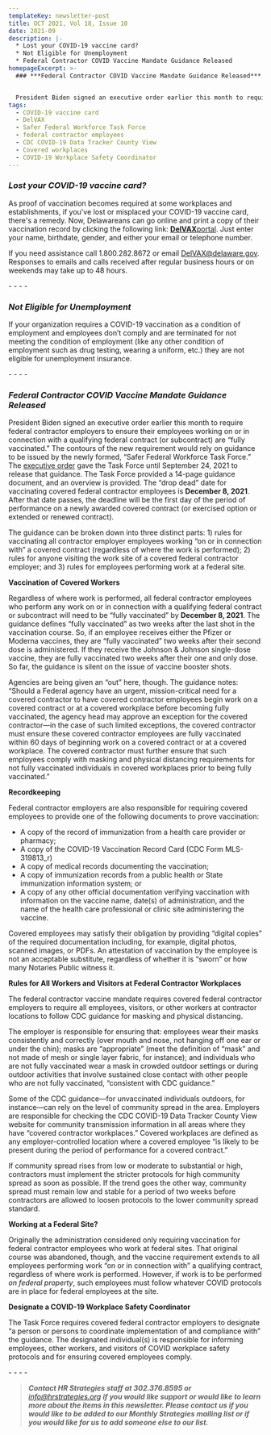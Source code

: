 ```yaml
---
templateKey: newsletter-post
title: OCT 2021, Vol 18, Issue 10
date: 2021-09
description: |-
  * Lost your COVID-19 vaccine card?
  * Not Eligible for Unemployment
  * Federal Contractor COVID Vaccine Mandate Guidance Released
homepageExcerpt: >-
  ### ***Federal Contractor COVID Vaccine Mandate Guidance Released***


  President Biden signed an executive order earlier this month to require federal contractor employers to ensure their employees working on or in connection with a qualifying federal contract (or subcontract) are “fully vaccinated.” The contours of the new requirement would rely on guidance to be issued by the newly formed, “Safer Federal Workforce Task Force.”
tags:
  - COVID-19 vaccine card
  - DelVAX
  - Safer Federal Workforce Task Force
  - federal contractor employees
  - CDC COVID-19 Data Tracker County View
  - Covered workplaces
  - COVID-19 Workplace Safety Coordinator
---
```

### ***Lost your COVID-19 vaccine card?***

As proof of vaccination becomes required at some workplaces and establishments, if you've lost or misplaced your COVID-19 vaccine card, there's a remedy. Now, Delawareans can go online and print a copy of their vaccination record by clicking the following link: [**DelVAX**portal](https://delvax.dhss.delaware.gov/delvax_public/Application/PublicPortal). Just enter your name, birthdate, gender, and either your email or telephone number.

If you need assistance call 1.800.282.8672 or email [DelVAX@delaware.gov](mailto:DelVAX@delaware.gov). Responses to emails and calls received after regular business hours or on weekends may take up to 48 hours.

\- - - -

### ***Not Eligible for Unemployment***

If your organization requires a COVID-19 vaccination as a condition of employment and employees don’t comply and are terminated for not meeting the condition of employment (like any other condition of employment such as drug testing, wearing a uniform, etc.) they are not eligible for unemployment insurance.

\- - - -

### ***Federal Contractor COVID Vaccine Mandate Guidance Released***

President Biden signed an executive order earlier this month to require federal contractor employers to ensure their employees working on or in connection with a qualifying federal contract (or subcontract) are “fully vaccinated.” The contours of the new requirement would rely on guidance to be issued by the newly formed, “Safer Federal Workforce Task Force.” The [executive order](https://www.whitehouse.gov/briefing-room/presidential-actions/2021/09/09/executive-order-on-ensuring-adequate-covid-safety-protocols-for-federal-contractors/) gave the Task Force until September 24, 2021 to release that guidance. The Task Force provided a 14-page guidance document, and an overview is provided. The “drop dead” date for vaccinating covered federal contractor employees is **December 8, 2021**. After that date passes, the deadline will be the first day of the period of performance on a newly awarded covered contract (or exercised option or extended or renewed contract).

The guidance can be broken down into three distinct parts: 1) rules for vaccinating all contractor employer employees working “on or in connection with” a covered contract (regardless of where the work is performed); 2) rules for anyone visiting the work site of a covered federal contractor employer; and 3) rules for employees performing work at a federal site.

**Vaccination of Covered Workers**

Regardless of where work is performed, all federal contractor employees who perform any work on or in connection with a qualifying federal contract or subcontract will need to be “fully vaccinated” by **December 8, 2021**. The guidance defines “fully vaccinated” as two weeks after the last shot in the vaccination course. So, if an employee receives either the Pfizer or Moderna vaccines, they are “fully vaccinated” two weeks after their second dose is administered. If they receive the Johnson & Johnson single-dose vaccine, they are fully vaccinated two weeks after their one and only dose. So far, the guidance is silent on the issue of vaccine booster shots.

Agencies are being given an “out” here, though. The guidance notes: “Should a Federal agency have an urgent, mission-critical need for a covered contractor to have covered contractor employees begin work on a covered contract or at a covered workplace before becoming fully vaccinated, the agency head may approve an exception for the covered contractor—in the case of such limited exceptions, the covered contractor must ensure these covered contractor employees are fully vaccinated within 60 days of beginning work on a covered contract or at a covered workplace. The covered contractor must further ensure that such employees comply with masking and physical distancing requirements for not fully vaccinated individuals in covered workplaces prior to being fully vaccinated.”

**Recordkeeping**

Federal contractor employers are also responsible for requiring covered employees to provide one of the following documents to prove vaccination:

* A copy of the record of immunization from a health care provider or pharmacy;
* A copy of the COVID-19 Vaccination Record Card (CDC Form MLS-319813_r)
* A copy of medical records documenting the vaccination;
* A copy of immunization records from a public health or State immunization information system; or
* A copy of any other official documentation verifying vaccination with information on the vaccine name, date(s) of administration, and the name of the health care professional or clinic site administering the vaccine.

Covered employees may satisfy their obligation by providing “digital copies” of the required documentation including, for example, digital photos, scanned images, or PDFs. An attestation of vaccination by the employee is not an acceptable substitute, regardless of whether it is “sworn” or how many Notaries Public witness it.

**Rules for All Workers and Visitors at Federal Contractor Workplaces**

The federal contractor vaccine mandate requires covered federal contractor employers to require all employees, visitors, or other workers at contractor locations to follow CDC guidance for masking and physical distancing.

The employer is responsible for ensuring that: employees wear their masks consistently and correctly (over mouth and nose, not hanging off one ear or under the chin); masks are “appropriate” (meet the definition of “mask” and not made of mesh or single layer fabric, for instance); and individuals who are not fully vaccinated wear a mask in crowded outdoor settings or during outdoor activities that involve sustained close contact with other people who are not fully vaccinated, “consistent with CDC guidance.”

Some of the CDC guidance—for unvaccinated individuals outdoors, for instance—can rely on the level of community spread in the area. Employers are responsible for checking the CDC COVID-19 Data Tracker County View website for community transmission information in all areas where they have “covered contractor workplaces.” Covered workplaces are defined as any employer-controlled location where a covered employee “is likely to be present during the period of performance for a covered contract.”

If community spread rises from low or moderate to substantial or high, contractors must implement the stricter protocols for high community spread as soon as possible. If the trend goes the other way, community spread must remain low and stable for a period of two weeks before contractors are allowed to loosen protocols to the lower community spread standard.

**Working at a Federal Site?**

Originally the administration considered only requiring vaccination for federal contractor employees who work at federal sites. That original course was abandoned, though, and the vaccine requirement extends to all employees performing work “on or in connection with” a qualifying contract, regardless of where work is performed. However, if work is to be performed *on federal property*, such employees must follow whatever COVID protocols are in place for federal employees at the site.

**Designate a COVID-19 Workplace Safety Coordinator**

The Task Force requires covered federal contractor employers to designate “a person or persons to coordinate implementation of and compliance with” the guidance. The designated individual(s) is responsible for informing employees, other workers, and visitors of COVID workplace safety protocols and for ensuring covered employees comply.

\- - - -

> ***Contact HR Strategies staff at 302.376.8595 or** [info@hrstrategies.org](mailto:info@hrstrategies.org) **if you would like support or would like to learn more about the items in this newsletter. Please contact us if you would like to be added to our Monthly Strategies mailing list or if you would like for us to add someone else to our list.***